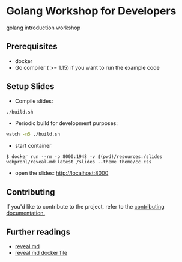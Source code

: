 # Golang Workshop for Developers

golang introduction workshop

## Prerequisites

* docker
* Go compiler ( >= 1.15) if you want to run the example code

## Setup Slides

* Compile slides:

```bash
./build.sh
```

* Periodic build for development purposes:

```bash
watch -n5 ./build.sh
```

* start container

```console
$ docker run --rm -p 8000:1948 -v $(pwd)/resources:/slides webpronl/reveal-md:latest /slides --theme theme/cc.css
```

* open the slides: [http://localhost:8000](http://localhost:8000)

## Contributing

If you'd like to contribute to the project, refer to the [contributing documentation.](CONTRIBUTING.md)

## Further readings

* [reveal md](https://github.com/webpro/reveal-md)
* [reveal md docker file](https://hub.docker.com/r/containersol/reveal-md/)